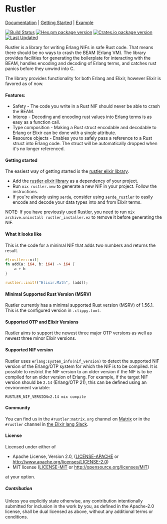 # Rustler

[Documentation](https://docs.rs/rustler/latest/rustler) | [Getting Started](https://github.com/rusterlium/rustler/blob/master/README.md#getting-started) | [Example](https://github.com/rusterlium/NifIo)

[![Build Status](https://github.com/rusterlium/rustler/workflows/CI/badge.svg?branch=master)](https://github.com/rusterlium/rustler/actions/workflows/main.yml)
[![Hex.pm package version](https://img.shields.io/hexpm/v/rustler.svg)](https://hex.pm/packages/rustler)
[![Crates.io package version](https://img.shields.io/crates/v/rustler.svg)](https://crates.io/crates/rustler)
[![Last Updated](https://img.shields.io/github/last-commit/rusterlium/rustler.svg)](https://github.com/rusterlium/rustler/commits/master)

Rustler is a library for writing Erlang NIFs in safe Rust code. That means
there should be no ways to crash the BEAM (Erlang VM). The library provides
facilities for generating the boilerplate for interacting with the BEAM,
handles encoding and decoding of Erlang terms, and catches rust panics before
they unwind into C.

The library provides functionality for both Erlang and Elixir, however Elixir
is favored as of now.

#### Features:

- Safety - The code you write in a Rust NIF should never be able to crash the BEAM.
- Interop - Decoding and encoding rust values into Erlang terms is as easy as a function call.
- Type composition - Making a Rust struct encodable and decodable to Erlang or Elixir can be done with a single attribute.
- Resource objects - Enables you to safely pass a reference to a Rust struct into Erlang code. The struct will be automatically dropped when it's no longer referenced.

#### Getting started

The easiest way of getting started is the [rustler elixir library](https://hex.pm/packages/rustler).

- Add the [rustler elixir library](https://hex.pm/packages/rustler) as a dependency of your project.
- Run `mix rustler.new` to generate a new NIF in your project. Follow the instructions.
- If you're already using [`serde`](https://serde.rs), consider using [`serde_rustler`](https://github.com/sunny-g/serde_rustler/tree/master/serde_rustler) to easily encode and decode your data types into and from Elixir terms.

NOTE: If you have previously used Rustler, you need to run `mix archive.uninstall rustler_installer.ez` to remove it before generating the NIF.

#### What it looks like

This is the code for a minimal NIF that adds two numbers and returns the result.

```rust
#[rustler::nif]
fn add(a: i64, b: i64) -> i64 {
    a + b
}

rustler::init!("Elixir.Math", [add]);
```

#### Minimal Supported Rust Version (MSRV)

Rustler currently has a minimal supported Rust version (MSRV) of 1.56.1. This
is the configured version in `.clippy.toml`.

#### Supported OTP and Elixir Versions

Rustler aims to support the newest three major OTP versions as well as newest three minor Elixir versions.

#### Supported NIF version

Rustler uses `erlang:system_info(nif_version)` to detect the supported NIF version of the Erlang/OTP
system for which the NIF is to be compiled. It is possible to restrict the NIF version to an older
version if the NIF is to be compiled for an older version of Erlang. For example, if the target NIF
version should be `2.14` (Erlang/OTP 21), this can be defined using an environment variable:

```
RUSTLER_NIF_VERSION=2.14 mix compile
```

#### Community

You can find us in the `#rustler:matrix.org` channel on [Matrix](https://matrix.to/#/#rustler:matrix.org)
or in the `#rustler` channel in [the Elixir lang Slack](https://elixir-slackin.herokuapp.com/).

#### License

Licensed under either of

- Apache License, Version 2.0, ([LICENSE-APACHE](LICENSE-APACHE) or http://www.apache.org/licenses/LICENSE-2.0)
- MIT license ([LICENSE-MIT](LICENSE-MIT) or http://opensource.org/licenses/MIT)

at your option.

##### Contribution

Unless you explicitly state otherwise, any contribution intentionally submitted
for inclusion in the work by you, as defined in the Apache-2.0 license, shall be dual licensed as above, without any
additional terms or conditions.
